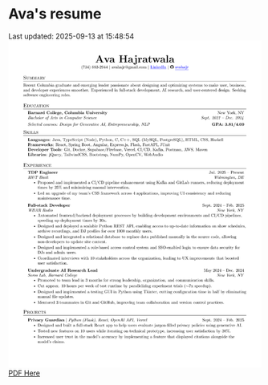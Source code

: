 # Ava's resume
Last updated: 2025-09-13 at 15:48:54
![Resume](./Ava_Hajratwala_resume_2025-09-13.png)
[PDF Here](./Ava_Hajratwala_resume_2025-09-13.pdf)
